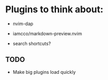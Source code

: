 # Plugins to think about:

- nvim-dap
- iamcco/markdown-preview.nvim

- search shortcuts?

## TODO
- Make big plugins load quickly
